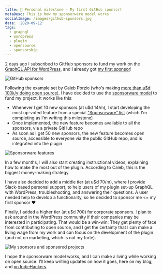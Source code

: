 ```yaml
---
title: 🤩 Personal milestone - My first GitHub sponsor!
metaDesc: This is how my sponsorware model works
socialImage: /images/github-sponsors.jpg
date: '2020-09-12'
tags:
  - graphql
  - wordpress
  - plugin
  - opensource
  - sponsorship
---
```


2 days ago I subscribed to GitHub sponsors to fund my work on the [GraphQL API for WordPress](https://github.com/GraphQLAPI/graphql-api-for-wp), and I already got [my first sponsor](https://github.com/sponsors/leoloso/)!

![GitHub sponsors](/images/leoloso-github-sponsors.png "GitHub sponsors")

Following the example set by Caleb Porzio (who's making [more than u$d 100k/y doing open source](https://calebporzio.com/i-just-hit-dollar-100000yr-on-github-sponsors-heres-how-i-did-it)), I have decided to use the [sponsorware model](https://calebporzio.com/sponsorware) to fund my project. It works like this:

- Whenever I get 10 new sponsors (at u$d 14/m), I start developing the most up-voted feature from a special ["Sponsorware" list](https://github.com/GraphQLAPI/graphql-api-for-wp/projects/2) (which I'm completing as I'm writing this milestone)
- Once implemented, the new feature becomes available to all the sponsors, via a private GitHub repo
- As soon as I get 50 new sponsors, the new feature becomes open source, accessible to everyone via the public GitHub repo, and is integrated into the plugin

![Sponsorware features](/images/sponsorware-features.png "Sponsorware features")

In a few months, I will also start creating instructional videos, explaining how to make the most out of the plugin. According to Caleb, this is the biggest money-making strategy.

I have also decided to add a middle tier (at u$d 70/m), where I provide Slack-based personal support, to help users of my plugin set-up GraphQL with WordPress, troubleshooting, and answering their questions. A user needed help to develop a functionality, so he decided to sponsor me <= my first sponsor ❤️

Finally, I added a higher tier (at u$d 700) for corporate sponsors. I plan to ask around in the WordPress community if their companies may be interested in participating. That would be a win-win: They get plenty of face from contributing to open source, and I get the certainty that I can make a living wage from my work and can focus on the development of the plugin (and not on marketing, which is not my forte).

![My sponsors and sponsored projects](/images/leoloso-github-sponsor-projects.png "My sponsors and sponsored projects")

I hope the sponsorware model works, and I can make a living while working on open source. I'll keep writing updates on how it goes, here on my blog, and [on IndieHackers](https://www.indiehackers.com/leoloso).